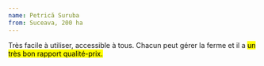 ```yaml
---
name: Petrică Suruba 
from: Suceava, 200 ha
---
```


Très facile à utiliser, accessible à tous. Chacun peut gérer la ferme et il a <mark>un très bon rapport qualité-prix.</mark>